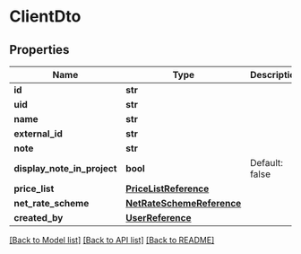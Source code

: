 # ClientDto

## Properties
Name | Type | Description | Notes
------------ | ------------- | ------------- | -------------
**id** | **str** |  | [optional] 
**uid** | **str** |  | [optional] 
**name** | **str** |  | [optional] 
**external_id** | **str** |  | [optional] 
**note** | **str** |  | [optional] 
**display_note_in_project** | **bool** | Default: false | [optional] 
**price_list** | [**PriceListReference**](PriceListReference.md) |  | [optional] 
**net_rate_scheme** | [**NetRateSchemeReference**](NetRateSchemeReference.md) |  | [optional] 
**created_by** | [**UserReference**](UserReference.md) |  | [optional] 

[[Back to Model list]](../README.md#documentation-for-models) [[Back to API list]](../README.md#documentation-for-api-endpoints) [[Back to README]](../README.md)

